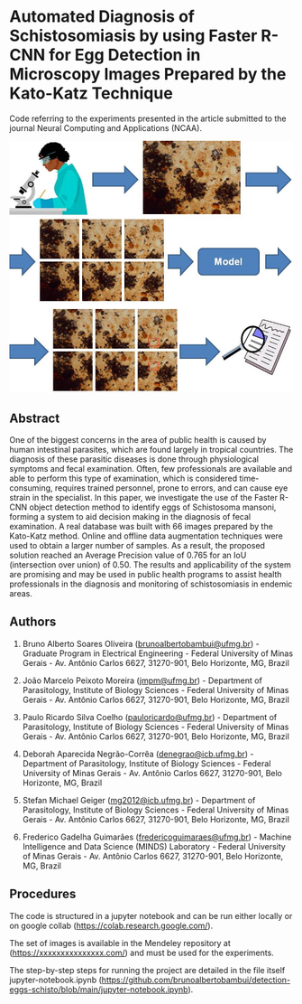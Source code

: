 # Automated Diagnosis of Schistosomiasis by using Faster R-CNN for Egg Detection in Microscopy Images Prepared by the Kato-Katz Technique

Code referring to the experiments presented in the article submitted to the journal Neural Computing and Applications (NCAA).

![alt text](https://github.com/brunoalbertobambui/detection-eggs-schisto/blob/main/sistema.jpg)


## Abstract

One of the biggest concerns in the area of public health is caused by human intestinal parasites, which are found largely in tropical countries. The diagnosis of these parasitic diseases is done through physiological symptoms and fecal examination. Often, few professionals are available and able to perform this type of examination, which is considered time-consuming, requires trained personnel, prone to errors, and can cause eye strain in the specialist. In this paper, we investigate the use of the Faster R-CNN object detection method to identify eggs of Schistosoma mansoni, forming a system to aid decision making in the diagnosis of fecal examination. A real database was built with 66 images prepared by the Kato-Katz method. Online and offline data augmentation techniques were used to obtain a larger number of samples. As a result, the proposed solution reached an Average Precision value of 0.765 for an IoU (intersection over union)  of 0.50. The results and applicability of the system are promising and may be used in public health programs to assist health professionals in the diagnosis and monitoring of schistosomiasis in endemic areas.


## Authors

1. Bruno Alberto Soares Oliveira (brunoalbertobambui@ufmg.br) - Graduate Program in Electrical Engineering - Federal University of Minas Gerais - Av. Antônio Carlos 6627, 31270-901, Belo Horizonte, MG, Brazil

2. João Marcelo Peixoto Moreira (jmpm@ufmg.br) - Department of Parasitology, Institute of Biology Sciences - Federal University of Minas Gerais - Av. Antônio Carlos 6627, 31270-901, Belo Horizonte, MG, Brazil



3. Paulo Ricardo Silva Coelho (pauloricardo@ufmg.br) - Department of Parasitology, Institute of Biology Sciences - Federal University of Minas Gerais - Av. Antônio Carlos 6627, 31270-901, Belo Horizonte, MG, Brazil

4. Deborah Aparecida Negrão-Corrêa (denegrao@icb.ufmg.br) - Department of Parasitology, Institute of Biology Sciences - Federal University of Minas Gerais - Av. Antônio Carlos 6627, 31270-901, Belo Horizonte, MG, Brazil

5. Stefan Michael Geiger (mg2012@icb.ufmg.br) - Department of Parasitology, Institute of Biology Sciences - Federal University of Minas Gerais - Av. Antônio Carlos 6627, 31270-901, Belo Horizonte, MG, Brazil

6. Frederico Gadelha Guimarães (fredericoguimaraes@ufmg.br) - Machine Intelligence and Data Science (MINDS) Laboratory - Federal University of Minas Gerais - Av. Antônio Carlos 6627, 31270-901, Belo Horizonte, MG, Brazil

## Procedures

The code is structured in a jupyter notebook and can be run either locally or on google collab (https://colab.research.google.com/).

The set of images is available in the Mendeley repository at (https://xxxxxxxxxxxxxxx.com/) and must be used for the experiments.

The step-by-step steps for running the project are detailed in the file itself jupyter-notebook.ipynb (https://github.com/brunoalbertobambui/detection-eggs-schisto/blob/main/jupyter-notebook.ipynb).
